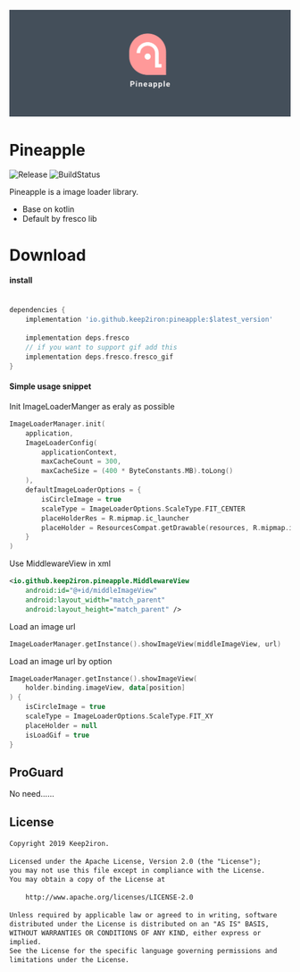 ![](images/banner.png)

# Pineapple
![Release](https://api.bintray.com/packages/keep2iron/maven/pineapple/images/download.svg) ![BuildStatus](https://travis-ci.org/keep2iron/pineapple.svg?branch=master)

Pineapple is a image loader library.
- Base on kotlin
- Default by fresco lib

# Download

#### install

```groovy

dependencies {
    implementation 'io.github.keep2iron:pineapple:$latest_version'
    
    implementation deps.fresco
    // if you want to support gif add this
    implementation deps.fresco.fresco_gif
}
```

#### Simple usage snippet
Init ImageLoaderManger as eraly as possible
```kotlin
ImageLoaderManager.init(
    application,
    ImageLoaderConfig(
        applicationContext,
        maxCacheCount = 300,
        maxCacheSize = (400 * ByteConstants.MB).toLong()
    ),
    defaultImageLoaderOptions = {
        isCircleImage = true
        scaleType = ImageLoaderOptions.ScaleType.FIT_CENTER
        placeHolderRes = R.mipmap.ic_launcher
        placeHolder = ResourcesCompat.getDrawable(resources, R.mipmap.ic_launcher, null)
    }
)
```

Use MiddlewareView in xml
```xml
<io.github.keep2iron.pineapple.MiddlewareView
	android:id="@+id/middleImageView"
	android:layout_width="match_parent"
	android:layout_height="match_parent" /> 
```

Load an image url
```kotlin
ImageLoaderManager.getInstance().showImageView(middleImageView, url)
```

Load an image url by option
```kotlin
ImageLoaderManager.getInstance().showImageView(
    holder.binding.imageView, data[position]
) {
    isCircleImage = true
    scaleType = ImageLoaderOptions.ScaleType.FIT_XY
    placeHolder = null
    isLoadGif = true
}
```

## ProGuard

No need......

## License

	Copyright 2019 Keep2iron.
	
	Licensed under the Apache License, Version 2.0 (the "License");
	you may not use this file except in compliance with the License.
	You may obtain a copy of the License at
	
	    http://www.apache.org/licenses/LICENSE-2.0
	
	Unless required by applicable law or agreed to in writing, software
	distributed under the License is distributed on an "AS IS" BASIS,
	WITHOUT WARRANTIES OR CONDITIONS OF ANY KIND, either express or implied.
	See the License for the specific language governing permissions and
	limitations under the License.
